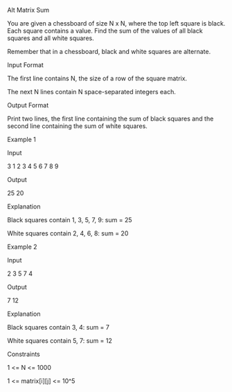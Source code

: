 Alt Matrix Sum

You are given a chessboard of size N x N, where the top left square is black. Each square contains a value. Find the sum of the values of all black squares and all white squares.

Remember that in a chessboard, black and white squares are alternate.

Input Format

The first line contains N, the size of a row of the square matrix.

The next N lines contain N space-separated integers each.

Output Format

Print two lines, the first line containing the sum of black squares and the second line containing the sum of white squares.

Example 1

Input

3
1 2 3
4 5 6
7 8 9

Output

25
20

Explanation

Black squares contain 1, 3, 5, 7, 9: sum = 25

White squares contain 2, 4, 6, 8: sum = 20

Example 2

Input

2
3 5
7 4

Output

7
12

Explanation

Black squares contain 3, 4: sum = 7

White squares contain 5, 7: sum = 12

Constraints

1 <= N <= 1000

1 <= matrix[i][j] <= 10^5
